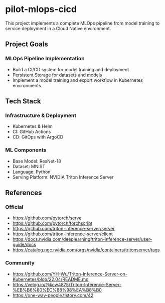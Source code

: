 # pilot-mlops-cicd
This project implements a complete MLOps pipeline from model training to service deployment in a Cloud Native environment.

## Project Goals

### MLOps Pipeline Implementation
- Build a CI/CD system for model training and deployment
- Persistent Storage for datasets and models
- Implement a model training and export workflow in Kubernetes environments

## Tech Stack

### Infrastructure & Deployment
- Kubernetes & Helm
- CI: GitHub Actions
- CD: GitOps with ArgoCD

### ML Components
- Base Model: ResNet-18
- Dataset: MNIST
- Language: Python
- Serving Platform: NVIDIA Triton Inference Server

## References
### Official
- https://github.com/pytorch/serve
- https://github.com/pytorch/torchscript
- https://github.com/triton-inference-server/server
- https://github.com/triton-inference-server/client
- https://docs.nvidia.com/deeplearning/triton-inference-server/user-guide/docs
- https://catalog.ngc.nvidia.com/orgs/nvidia/containers/tritonserver/tags

### Community
- https://github.com/YH-Wu/Triton-Inference-Server-on-Kubernetes/blob/22.04/README.md
- https://velog.io/@kcw4875/Triton-Inference-Server-%EB%B6%80%EC%88%98%EA%B8%B0
- https://one-way-people.tistory.com/42